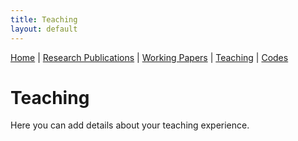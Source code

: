 ```yaml
---
title: Teaching
layout: default
---
```


[Home](/) | [Research Publications](/research-publications) | [Working Papers](/working-papers) | [Teaching](/teaching) | [Codes](/codes)

# Teaching

Here you can add details about your teaching experience.
